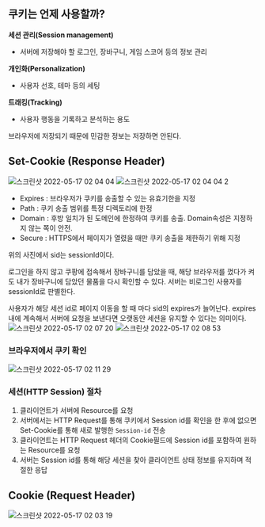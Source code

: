 
## 쿠키는 언제 사용할까?

**세션 관리(Session management)**

- 서버에 저장해야 할 로그인, 장바구니, 게임 스코어 등의 정보 관리

**개인화(Personalization)**

- 사용자 선호, 테마 등의 세팅

**트래킹(Tracking)**

- 사용자 행동을 기록하고 분석하는 용도

브라우저에 저장되기 때문에 민감한 정보는 저장하면 안된다.

## Set-Cookie (Response Header)
![스크린샷 2022-05-17 02 04 04](https://user-images.githubusercontent.com/61769743/168648250-8770cb40-5548-4f5d-8d98-141e6edf9d52.png)
![스크린샷 2022-05-17 02 04 04 2](https://user-images.githubusercontent.com/61769743/168648736-a83b1155-f808-4985-a677-359fcbb6d7ef.png)


- Expires : 브라우저가 쿠키를 송출할 수 있는 유효기한을 지정
- Path : 쿠키 송출 범위를 특정 디렉토리에 한정
- Domain : 후방 일치가 된 도메인에 한정하여 쿠키를 송출.  Domain속성은 지정하지 않는 쪽이 안전.
- Secure : HTTPS에서 페이지가 열렸을 때만 쿠키 송출을 제한하기 위해 지정

위의 사진에서 sid는 sessionId이다.

로그인을 하지 않고 쿠팡에 접속해서 장바구니를 담았을 때, 해당 브라우저를 껐다가 켜도 내가 장바구니에 담았던 물품을 다시 확인할 수 있다. 서버는 비로그인 사용자를 sessionId로 판별한다.

사용자가 해당 세션 id로 페이지 이동을 할 때 마다 sid의 expires가 늘어난다. expires 내에 계속해서 서버에 요청을 보낸다면 오랫동안 세션을 유지할 수 있다는 의미이다.
![스크린샷 2022-05-17 02 07 20](https://user-images.githubusercontent.com/61769743/168648322-a4eeff3e-d06d-4335-ba64-2880f6c73ac7.png)
![스크린샷 2022-05-17 02 08 53](https://user-images.githubusercontent.com/61769743/168648335-543cdfff-6dea-406b-a088-58168c975971.png)


### 브라우저에서 쿠키 확인
![스크린샷 2022-05-17 02 11 29](https://user-images.githubusercontent.com/61769743/168648516-227ca1ff-52ee-47f1-93df-c27d15b1b308.png)


### **세션(HTTP Session) 절차**

1. 클라이언트가 서버에 Resource를 요청
2. 서버에서는 HTTP Request를 통해 쿠키에서 Session id를 확인을 한 후에 없으면 Set-Cookie를 통해 새로 발행한 `Session-id` 전송
3. 클라이언트는 HTTP Request 헤더의 Cookie필드에 Session id를 포함하여 원하는 Resource를 요청
4. 서버는 Session id를 통해 해당 세션을 찾아 클라이언트 상태 정보를 유지하며 적절한 응답

## Cookie (Request Header)

![스크린샷 2022-05-17 02 03 19](https://user-images.githubusercontent.com/61769743/168648558-cfd6632d-a973-41e2-8be4-f65fb487cff1.png)
